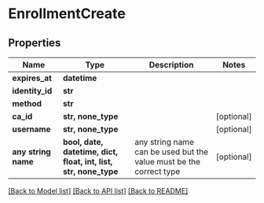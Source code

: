 # EnrollmentCreate


## Properties
Name | Type | Description | Notes
------------ | ------------- | ------------- | -------------
**expires_at** | **datetime** |  | 
**identity_id** | **str** |  | 
**method** | **str** |  | 
**ca_id** | **str, none_type** |  | [optional] 
**username** | **str, none_type** |  | [optional] 
**any string name** | **bool, date, datetime, dict, float, int, list, str, none_type** | any string name can be used but the value must be the correct type | [optional]

[[Back to Model list]](../README.md#documentation-for-models) [[Back to API list]](../README.md#documentation-for-api-endpoints) [[Back to README]](../README.md)


